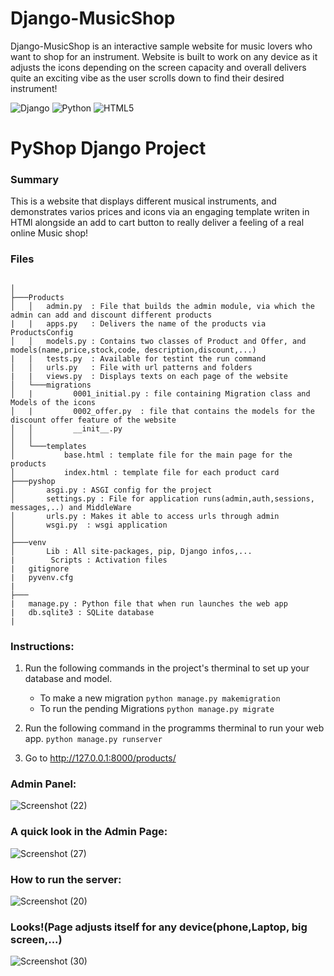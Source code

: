 
Django-MusicShop
====================

Django-MusicShop is an interactive sample website for music lovers who want to shop for an instrument. Website is built to work on any device as it adjusts the icons depending on the screen capacity and overall delivers quite an exciting vibe as the user scrolls down to find their desired instrument!




![Django](https://img.shields.io/badge/django-%23092E20.svg?style=for-the-badge&logo=django&logoColor=white)
![Python](https://img.shields.io/badge/python-%2314354C.svg?style=for-the-badge&logo=python&logoColor=white)
	![HTML5](https://img.shields.io/badge/html5-%23E34F26.svg?style=for-the-badge&logo=html5&logoColor=white)

# PyShop Django Project
### Summary
This is a website that displays different musical instruments, and demonstrates varios prices and icons via an engaging template writen in HTMl alongside an add to cart button to really deliver a feeling of a real online Music shop!
### Files
```

│
├───Products
│   │   admin.py  : File that builds the admin module, via which the admin can add and discount different products
|   | 	apps.py   : Delivers the name of the products via ProductsConfig
│   │   models.py : Contains two classes of Product and Offer, and models(name,price,stock,code, description,discount,...)
|   | 	tests.py  : Available for testint the run command
│   │   urls.py   : File with url patterns and folders
|   | 	views.py  : Displays texts on each page of the website
│   └───migrations
│   |         0001_initial.py : file containing Migration class and Models of the icons
│   |         0002_offer.py  : file that contains the models for the discount offer feature of the website 
│   │         __init__.py
│   │
│   └───templates
│           base.html : template file for the main page for the products
│           index.html : template file for each product card
├───pyshop
│       asgi.py : ASGI config for the project
│       settings.py : File for application runs(admin,auth,sessions, messages,..) and MiddleWare
│       urls.py : Makes it able to access urls through admin
│       wsgi.py  : wsgi application
│
├───venv
│       Lib : All site-packages, pip, Django infos,...
|        Scripts : Activation files
|	gitignore 
|	pyvenv.cfg
|
├───
|	manage.py : Python file that when run launches the web app
|	db.sqlite3 : SQLite database
|

```

### Instructions:
1. Run the following commands in the project's therminal to set up your database and model.

    - To make a new migration
        `python manage.py makemigration`
    - To run the pending Migrations
        `python manage.py migrate`

2. Run the following command in the programms therminal to run your web app.
    `python manage.py runserver`

3. Go to http://127.0.0.1:8000/products/

### Admin Panel:

![Screenshot (22)](https://user-images.githubusercontent.com/63557848/129084353-d973ef7c-c535-41d9-bd23-8ef927629d24.png)

### A quick look in the Admin Page:
![Screenshot (27)](https://user-images.githubusercontent.com/63557848/129084809-b6bfd362-332c-4229-9dec-2d825cd17a78.png)

### How to run the server:
![Screenshot (20)](https://user-images.githubusercontent.com/63557848/129085260-ee12020f-dfeb-4198-be38-a96ade23901f.png)

### Looks!(Page adjusts itself for any device(phone,Laptop, big screen,...)
![Screenshot (30)](https://user-images.githubusercontent.com/63557848/129432730-280d65ea-0344-4eeb-8a76-943fafba7c34.png)



